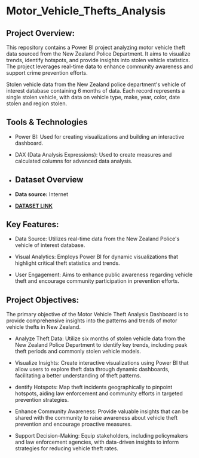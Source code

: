 # Motor_Vehicle_Thefts_Analysis

## Project Overview:

This repository contains a Power BI project analyzing motor vehicle theft data sourced from the New Zealand Police Department. It aims to visualize trends, identify hotspots, and provide insights into stolen vehicle statistics. The project leverages real-time data to enhance community awareness and support crime prevention efforts. 

Stolen vehicle data from the New Zealand police department's vehicle of interest database containing 6 months of data. Each record represents a single stolen vehicle, with data on vehicle type, make, year, color, date stolen and region stolen.

## Tools & Technologies
- Power BI: Used for creating visualizations and building an interactive dashboard.
- DAX (Data Analysis Expressions): Used to create measures and calculated columns for advanced data analysis.

- ## Dataset Overview
- **Data source:** Internet
- [**DATASET LINK**](https://mavenanalytics.io/data-playground?order=date_added%2Cdesc&search=motor)


## Key Features:

* Data Source: 
     Utilizes real-time data from the New Zealand Police's vehicle of interest database.

* Visual Analytics:
     Employs Power BI for dynamic visualizations that highlight critical theft statistics and trends.

* User Engagement:
     Aims to enhance public awareness regarding vehicle theft and encourage community participation in prevention efforts.


## Project Objectives:

The primary objective of the Motor Vehicle Theft Analysis Dashboard is to provide comprehensive insights into the patterns and trends of motor vehicle thefts in New Zealand. 

* Analyze Theft Data: Utilize six months of stolen vehicle data from the New Zealand Police Department to identify key trends, including peak theft periods and commonly 
                     stolen vehicle models.

*  Visualize Insights: Create interactive visualizations using Power BI that allow users to explore theft data through dynamic dashboards, facilitating a better 
              understanding of theft patterns.
*  dentify Hotspots: Map theft incidents geographically to pinpoint hotspots, aiding law enforcement and community efforts in targeted prevention strategies.

* Enhance Community Awareness: Provide valuable insights that can be shared with the community to raise awareness about vehicle theft prevention and encourage proactive 
   measures.
*  Support Decision-Making: Equip stakeholders, including policymakers and law enforcement agencies, with data-driven insights to inform strategies for reducing vehicle 
   theft rates.

